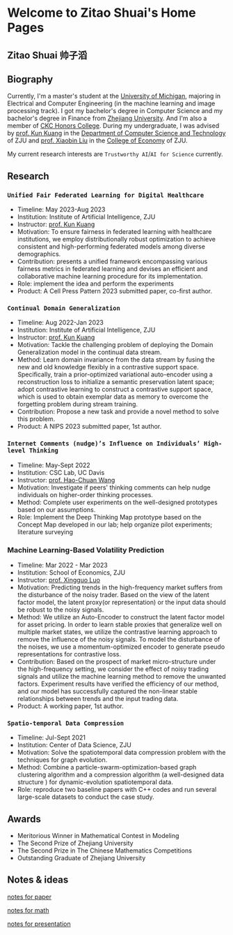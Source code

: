 # Welcome to Zitao Shuai's Home Pages

## Zitao Shuai      帅子滔

## Biography

Currently, I'm a master's student at the [University of Michigan](https://umich.edu/), majoring in Electrical and Computer Engineering (in the machine learning and image processing track). I got my bachelor's degree in Computer Science and my bachelor's degree in Finance from [Zhejiang University](https://www.zju.edu.cn/english/). And I'm also a member of [CKC Honors College](http://ckc.zju.edu.cn/ckcen/). During my undergraduate, I was advised by [prof. Kun Kuang](https://kunkuang.github.io/) in the [Department of Computer Science and Technology](http://www.en.cs.zju.edu.cn/) of ZJU and [prof. Xiaobin Liu](https://person.zju.edu.cn/en/0018064) in the [College of Economy](http://www.cec.zju.edu.cn/cecen/main.psp) of ZJU. 

My current research interests are `Trustworthy AI`/`AI for Science` currently. 

## Research
### `Unified Fair Federated Learning for Digital Healthcare`

- Timeline: May 2023-Aug 2023
- Institution: Institute of Artificial Intelligence, ZJU
- Instructor: [prof. Kun Kuang](https://kunkuang.github.io/)
-	Motivation: To ensure fairness in federated learning with healthcare institutions, we employ distributionally robust optimization to achieve consistent and high-performing federated models among diverse demographics.
-	Contribution: presents a unified framework encompassing various fairness metrics in federated learning and devises an efficient and collaborative machine learning procedure for its implementation.
-	Role: implement the idea and perform the experiments
-	Product: A Cell Press Pattern 2023 submitted paper, co-first author.


### `Continual Domain Generalization`

- Timeline: Aug 2022-Jan 2023
- Institution: Institute of Artificial Intelligence, ZJU
- Instructor: [prof. Kun Kuang](https://kunkuang.github.io/)
-	Motivation: Tackle the challenging problem of deploying the Domain Generalization model in the continual data stream.
-	Method: Learn domain invariance from the data stream by fusing the new and old knowledge flexibly in a contrastive support space. Specifically, train a prior-optimized variational auto-encoder using a reconstruction loss to initialize a semantic preservation latent space; adopt contrastive learning to construct a contrastive support space, which is used to obtain exemplar data as memory to overcome the forgetting problem during stream training.
-	Contribution: Propose a new task and provide a novel method to solve this problem.
-	Product: A NIPS 2023 submitted paper, 1st author.

### `Internet Comments (nudge)’s Influence on Individuals’ High-level Thinking`

- Timeline: May-Sept 2022
- Institution: CSC Lab, UC Davis
- Instructor: [prof. Hao-Chuan Wang](http://www.haochuanwang.info/)
-	Motivation: Investigate if peers' thinking comments can help nudge individuals on higher-order thinking processes.
-	Method: Complete user experiments on the well-designed prototypes based on our assumptions.
-	Role: Implement the Deep Thinking Map prototype based on the Concept Map developed in our lab; help organize pilot experiments; literature surveying


### Machine Learning-Based Volatility Prediction

- Timeline: Mar 2022 - Mar 2023
- Institution: School of Economics, ZJU
- Instructor: [prof. Xingguo Luo](https://person.zju.edu.cn/en/xingguo)
-	Motivation: Predicting trends in the high-frequency market suffers from the disturbance of the noisy trader. Based on the view of the latent factor model, the latent proxy(or representation) or the input data should be robust to the noisy signals.
-	Method: We utilize an Auto-Encoder to construct the latent factor model for asset pricing. In order to learn stable proxies that generalize well on multiple market states, we utilize the contrastive learning approach to remove the influence of the noisy signals. To model the disturbance of the noises, we use a momentum-optimized encoder to generate pseudo representations for contrastive loss.
-	Contribution: Based on the prospect of market micro-structure under the high-frequency setting, we consider the effect of noisy trading signals and utilize the machine learning method to remove the unwanted factors. Experiment results have verified the efficiency of our method, and our model has successfully captured the non-linear stable relationships between trends and the input trading data.
-	Product: A working paper, 1st author.

### `Spatio-temporal Data Compression`

- Timeline: Jul-Sept 2021
- Institution: Center of Data Science, ZJU
-	Motivation: Solve the spatiotemporal data compression problem with the techniques for graph evolution.
-	Method: Combine a particle-swarm-optimization-based graph clustering algorithm and a compression algorithm (a well-designed data structure ) for dynamic-evolution spatiotemporal data.
-	Role: reproduce two baseline papers with C++ codes and run several large-scale datasets to conduct the case study.


## Awards

- Meritorious Winner in Mathematical Contest in Modeling
- The Second Prize of Zhejiang University
- The Second Prize in The Chinese Mathematics Competitions
- Outstanding Graduate of Zhejiang University

## Notes & ideas

[notes for paper](https://zitao-shuai.github.io/notes/paper)

[notes for math](https://zitao-shuai.github.io/notes/math)

[notes for presentation](https://zitao-shuai.github.io/notes/pre)

